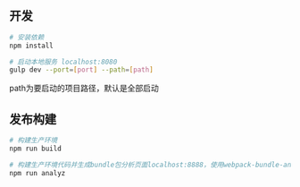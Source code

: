 ## 开发

``` bash
# 安装依赖
npm install

# 启动本地服务 localhost:8080
gulp dev --port=[port] --path=[path]
```
path为要启动的项目路径，默认是全部启动

## 发布构建

``` bash
# 构建生产环境
npm run build

# 构建生产环境代码并生成bundle包分析页面localhost:8888，使用webpack-bundle-analyzer插件
npm run analyz
```


